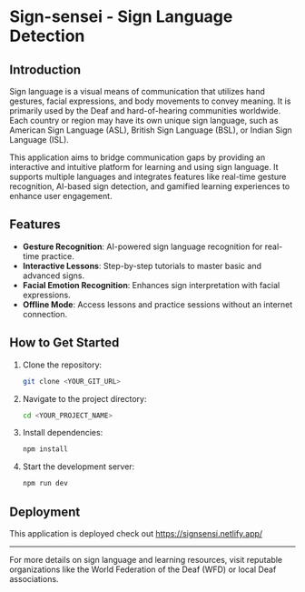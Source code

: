 # Sign-sensei - Sign Language Detection

## Introduction
Sign language is a visual means of communication that utilizes hand gestures, facial expressions, and body movements to convey meaning. It is primarily used by the Deaf and hard-of-hearing communities worldwide. Each country or region may have its own unique sign language, such as American Sign Language (ASL), British Sign Language (BSL), or Indian Sign Language (ISL).

This application aims to bridge communication gaps by providing an interactive and intuitive platform for learning and using sign language. It supports multiple languages and integrates features like real-time gesture recognition, AI-based sign detection, and gamified learning experiences to enhance user engagement.

## Features

- **Gesture Recognition**: AI-powered sign language recognition for real-time practice.
- **Interactive Lessons**: Step-by-step tutorials to master basic and advanced signs.
- **Facial Emotion Recognition**: Enhances sign interpretation with facial expressions.
- **Offline Mode**: Access lessons and practice sessions without an internet connection.



## How to Get Started
1. Clone the repository:
   ```sh
   git clone <YOUR_GIT_URL>
   ```
2. Navigate to the project directory:
   ```sh
   cd <YOUR_PROJECT_NAME>
   ```
3. Install dependencies:
   ```sh
   npm install
   ```
4. Start the development server:
   ```sh
   npm run dev
   ```

## Deployment
This application is deployed check out 
https://signsensi.netlify.app/



---
For more details on sign language and learning resources, visit reputable organizations like the World Federation of the Deaf (WFD) or local Deaf associations.

